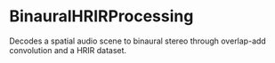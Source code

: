 # BinauralHRIRProcessing
Decodes a spatial audio scene to binaural stereo through overlap-add convolution and a HRIR dataset.
